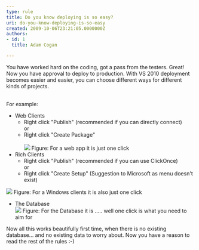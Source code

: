 ```yaml
---
type: rule
title: Do you know deploying is so easy?
uri: do-you-know-deploying-is-so-easy
created: 2009-10-06T23:21:05.0000000Z
authors:
- id: 1
  title: Adam Cogan

---
```


 You have worked hard on the coding, got a pass from the testers. Great! Now you have approval to deploy to production. With VS 2010 deployment becomes easier and easier, you can choose different ways for different kinds of projects.

<br>For example: <br> 
- Web Clients
    - Right click "Publish" (recommended if you can directly connect) 
<br>        or
    - Right click "Create Package"
<br>         <br>        ![](/Standards/SoftwareDevelopment/RulesToBetterSQLServerSchemaDeployment/PublishingImages/PublishWeb.jpg) Figure: For a web app it is just one click
- Rich Clients
    - Right click "Publish" (recommended if you can use ClickOnce) 
<br>        or
    - Right click "Create Setup" (Suggestion to Microsoft as menu doesn't exist)

![](/Standards/SoftwareDevelopment/RulesToBetterSQLServerSchemaDeployment/PublishingImages/PublishRichClient.jpg) Figure: For a Windows clients it is also just one click
- The Database<br>    ![](/Standards/SoftwareDevelopment/RulesToBetterSQLServerSchemaDeployment/PublishingImages/PublishDatabase.jpg) Figure: For the Database it is ..... well one click is what you need to aim for

 Now all this works beautifully first time, when there is no existing database... and no existing data to worry about. Now you have a reason to read the rest of the rules :-)   

